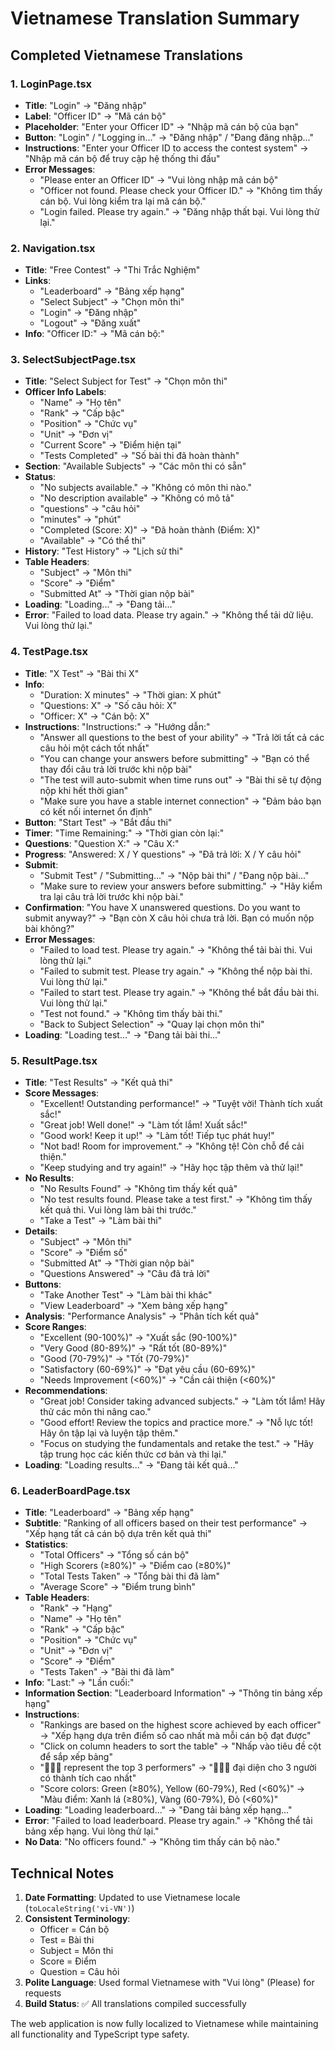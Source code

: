 # Vietnamese Translation Summary

## Completed Vietnamese Translations

### 1. LoginPage.tsx
- **Title**: "Login" → "Đăng nhập"
- **Label**: "Officer ID" → "Mã cán bộ"
- **Placeholder**: "Enter your Officer ID" → "Nhập mã cán bộ của bạn"
- **Button**: "Login" / "Logging in..." → "Đăng nhập" / "Đang đăng nhập..."
- **Instructions**: "Enter your Officer ID to access the contest system" → "Nhập mã cán bộ để truy cập hệ thống thi đấu"
- **Error Messages**:
  - "Please enter an Officer ID" → "Vui lòng nhập mã cán bộ"
  - "Officer not found. Please check your Officer ID." → "Không tìm thấy cán bộ. Vui lòng kiểm tra lại mã cán bộ."
  - "Login failed. Please try again." → "Đăng nhập thất bại. Vui lòng thử lại."

### 2. Navigation.tsx
- **Title**: "Free Contest" → "Thi Trắc Nghiệm"
- **Links**: 
  - "Leaderboard" → "Bảng xếp hạng"
  - "Select Subject" → "Chọn môn thi"
  - "Login" → "Đăng nhập"
  - "Logout" → "Đăng xuất"
- **Info**: "Officer ID:" → "Mã cán bộ:"

### 3. SelectSubjectPage.tsx
- **Title**: "Select Subject for Test" → "Chọn môn thi"
- **Officer Info Labels**:
  - "Name" → "Họ tên"
  - "Rank" → "Cấp bậc"
  - "Position" → "Chức vụ"
  - "Unit" → "Đơn vị"
  - "Current Score" → "Điểm hiện tại"
  - "Tests Completed" → "Số bài thi đã hoàn thành"
- **Section**: "Available Subjects" → "Các môn thi có sẵn"
- **Status**: 
  - "No subjects available." → "Không có môn thi nào."
  - "No description available" → "Không có mô tả"
  - "questions" → "câu hỏi"
  - "minutes" → "phút"
  - "Completed (Score: X)" → "Đã hoàn thành (Điểm: X)"
  - "Available" → "Có thể thi"
- **History**: "Test History" → "Lịch sử thi"
- **Table Headers**:
  - "Subject" → "Môn thi"
  - "Score" → "Điểm"
  - "Submitted At" → "Thời gian nộp bài"
- **Loading**: "Loading..." → "Đang tải..."
- **Error**: "Failed to load data. Please try again." → "Không thể tải dữ liệu. Vui lòng thử lại."

### 4. TestPage.tsx
- **Title**: "X Test" → "Bài thi X"
- **Info**: 
  - "Duration: X minutes" → "Thời gian: X phút"
  - "Questions: X" → "Số câu hỏi: X"
  - "Officer: X" → "Cán bộ: X"
- **Instructions**: "Instructions:" → "Hướng dẫn:"
  - "Answer all questions to the best of your ability" → "Trả lời tất cả các câu hỏi một cách tốt nhất"
  - "You can change your answers before submitting" → "Bạn có thể thay đổi câu trả lời trước khi nộp bài"
  - "The test will auto-submit when time runs out" → "Bài thi sẽ tự động nộp khi hết thời gian"
  - "Make sure you have a stable internet connection" → "Đảm bảo bạn có kết nối internet ổn định"
- **Button**: "Start Test" → "Bắt đầu thi"
- **Timer**: "Time Remaining:" → "Thời gian còn lại:"
- **Questions**: "Question X:" → "Câu X:"
- **Progress**: "Answered: X / Y questions" → "Đã trả lời: X / Y câu hỏi"
- **Submit**: 
  - "Submit Test" / "Submitting..." → "Nộp bài thi" / "Đang nộp bài..."
  - "Make sure to review your answers before submitting." → "Hãy kiểm tra lại câu trả lời trước khi nộp bài."
- **Confirmation**: "You have X unanswered questions. Do you want to submit anyway?" → "Bạn còn X câu hỏi chưa trả lời. Bạn có muốn nộp bài không?"
- **Error Messages**:
  - "Failed to load test. Please try again." → "Không thể tải bài thi. Vui lòng thử lại."
  - "Failed to submit test. Please try again." → "Không thể nộp bài thi. Vui lòng thử lại."
  - "Failed to start test. Please try again." → "Không thể bắt đầu bài thi. Vui lòng thử lại."
  - "Test not found." → "Không tìm thấy bài thi."
  - "Back to Subject Selection" → "Quay lại chọn môn thi"
- **Loading**: "Loading test..." → "Đang tải bài thi..."

### 5. ResultPage.tsx
- **Title**: "Test Results" → "Kết quả thi"
- **Score Messages**:
  - "Excellent! Outstanding performance!" → "Tuyệt vời! Thành tích xuất sắc!"
  - "Great job! Well done!" → "Làm tốt lắm! Xuất sắc!"
  - "Good work! Keep it up!" → "Làm tốt! Tiếp tục phát huy!"
  - "Not bad! Room for improvement." → "Không tệ! Còn chỗ để cải thiện."
  - "Keep studying and try again!" → "Hãy học tập thêm và thử lại!"
- **No Results**:
  - "No Results Found" → "Không tìm thấy kết quả"
  - "No test results found. Please take a test first." → "Không tìm thấy kết quả thi. Vui lòng làm bài thi trước."
  - "Take a Test" → "Làm bài thi"
- **Details**:
  - "Subject" → "Môn thi"
  - "Score" → "Điểm số"
  - "Submitted At" → "Thời gian nộp bài"
  - "Questions Answered" → "Câu đã trả lời"
- **Buttons**:
  - "Take Another Test" → "Làm bài thi khác"
  - "View Leaderboard" → "Xem bảng xếp hạng"
- **Analysis**: "Performance Analysis" → "Phân tích kết quả"
- **Score Ranges**:
  - "Excellent (90-100%)" → "Xuất sắc (90-100%)"
  - "Very Good (80-89%)" → "Rất tốt (80-89%)"
  - "Good (70-79%)" → "Tốt (70-79%)"
  - "Satisfactory (60-69%)" → "Đạt yêu cầu (60-69%)"
  - "Needs Improvement (<60%)" → "Cần cải thiện (<60%)"
- **Recommendations**:
  - "Great job! Consider taking advanced subjects." → "Làm tốt lắm! Hãy thử các môn thi nâng cao."
  - "Good effort! Review the topics and practice more." → "Nỗ lực tốt! Hãy ôn tập lại và luyện tập thêm."
  - "Focus on studying the fundamentals and retake the test." → "Hãy tập trung học các kiến thức cơ bản và thi lại."
- **Loading**: "Loading results..." → "Đang tải kết quả..."

### 6. LeaderBoardPage.tsx
- **Title**: "Leaderboard" → "Bảng xếp hạng"
- **Subtitle**: "Ranking of all officers based on their test performance" → "Xếp hạng tất cả cán bộ dựa trên kết quả thi"
- **Statistics**:
  - "Total Officers" → "Tổng số cán bộ"
  - "High Scorers (≥80%)" → "Điểm cao (≥80%)"
  - "Total Tests Taken" → "Tổng bài thi đã làm"
  - "Average Score" → "Điểm trung bình"
- **Table Headers**:
  - "Rank" → "Hạng"
  - "Name" → "Họ tên"
  - "Rank" → "Cấp bậc"
  - "Position" → "Chức vụ"
  - "Unit" → "Đơn vị"
  - "Score" → "Điểm"
  - "Tests Taken" → "Bài thi đã làm"
- **Info**: "Last:" → "Lần cuối:"
- **Information Section**: "Leaderboard Information" → "Thông tin bảng xếp hạng"
- **Instructions**:
  - "Rankings are based on the highest score achieved by each officer" → "Xếp hạng dựa trên điểm số cao nhất mà mỗi cán bộ đạt được"
  - "Click on column headers to sort the table" → "Nhấp vào tiêu đề cột để sắp xếp bảng"
  - "🥇🥈🥉 represent the top 3 performers" → "🥇🥈🥉 đại diện cho 3 người có thành tích cao nhất"
  - "Score colors: Green (≥80%), Yellow (60-79%), Red (<60%)" → "Màu điểm: Xanh lá (≥80%), Vàng (60-79%), Đỏ (<60%)"
- **Loading**: "Loading leaderboard..." → "Đang tải bảng xếp hạng..."
- **Error**: "Failed to load leaderboard. Please try again." → "Không thể tải bảng xếp hạng. Vui lòng thử lại."
- **No Data**: "No officers found." → "Không tìm thấy cán bộ nào."

## Technical Notes

1. **Date Formatting**: Updated to use Vietnamese locale (`toLocaleString('vi-VN')`)
2. **Consistent Terminology**: 
   - Officer = Cán bộ
   - Test = Bài thi
   - Subject = Môn thi
   - Score = Điểm
   - Question = Câu hỏi
3. **Polite Language**: Used formal Vietnamese with "Vui lòng" (Please) for requests
4. **Build Status**: ✅ All translations compiled successfully

The web application is now fully localized to Vietnamese while maintaining all functionality and TypeScript type safety.

